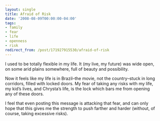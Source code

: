 ```yaml
---
layout: single
title: Afraid of Risk
date: '2008-08-09T00:00:00-04:00'
tags:
- family
- fear
- life
- openness
- risk
redirect_from: /post/171927915530/afraid-of-risk
---
```

I used to be totally flexible in my life. It (my live, my future) was wide open, on some arid plains somewhere, full of beauty and possibility.

Now it feels like my life is in Brazil&ndash;the movie, not the country&ndash;stuck in long corridors, filled with locked doors. My fear of taking any risks with my life, my kid&rsquo;s lives, and Chrysta&rsquo;s life, is the lock which bars me from opening any of these doors.

I feel that even posting this message is attacking that fear, and can only hope that this gives me the strength to push farther and harder (without, of course, taking excessive risks).
